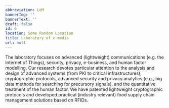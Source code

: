 ```yaml
---
abbreviation: LeM
bannerImg: ''
bannerText: ''
draft: false
id: 6
location: Some Random Location
title: Laboratory of e-media
url: null
---
```


The laboratory focuses on advanced (lightweight) communications (e.g. the Internet of Things), security, privacy, e-business, and human factor modelling. Our research devotes particular attention to the analysis and design of advanced systems (from PKI to critical infrastructures), cryptographic protocols, advanced security and privacy analytics (e.g., big data methods for searching for precursory signals), and the quantitative treatment of the human factor. We have patented lightweight cryptographic protocols and developed practical (industry relevant) food supply chain management solutions based on RFIDs.